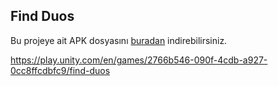 ## Find Duos
Bu projeye ait APK dosyasını [buradan](https://github.com/talatuccar/Find-Duos/releases/tag/v1.0) indirebilirsiniz.  

https://play.unity.com/en/games/2766b546-090f-4cdb-a927-0cc8ffcdbfc9/find-duos  



